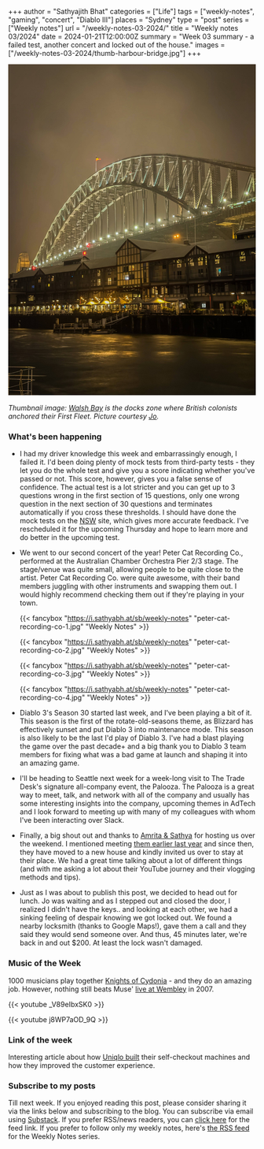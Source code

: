 +++
author = "Sathyajith Bhat"
categories = ["Life"]
tags = ["weekly-notes", "gaming", "concert", "Diablo III"]
places = "Sydney"
type = "post"
series = ["Weekly notes"]
url = "/weekly-notes-03-2024/"
title = "Weekly notes 03/2024"
date = 2024-01-21T12:00:00Z
summary = "Week 03 summary - a failed test, another concert and locked out of the house."
images = ["/weekly-notes-03-2024/thumb-harbour-bridge.jpg"]
+++

![](thumb-harbour-bridge.jpg)

_Thumbnail image: [Walsh Bay](https://walshbayhistory.net/) is the docks zone where British colonists anchored their First Fleet. Picture courtesy [Jo](https://joshenoy.me)._ 

### What's been happening

* I had my driver knowledge this week and embarrassingly enough, I failed it. I'd been doing plenty of mock tests from third-party tests - they let you do the whole test and give you a score indicating whether you've passed or not. This score, however, gives you a false sense of confidence. The actual test is a lot stricter and you can get up to 3 questions wrong in the first section of 15 questions, only one wrong question in the next section of 30 questions and terminates automatically if you cross these thresholds. I should have done the mock tests on the [NSW](https://www.nsw.gov.au/driving-boating-and-transport/driver-and-rider-licences/driver-licences/driver-licence-tests/driver-knowledge-test) site, which gives more accurate feedback. I've rescheduled it for the upcoming Thursday and hope to learn more and do better in the upcoming test. 

* We went to our second concert of the year! Peter Cat Recording Co., performed at the Australian Chamber Orchestra Pier 2/3 stage. The stage/venue was quite small, allowing people to be quite close to the artist. Peter Cat Recording Co. were quite awesome, with their band members juggling with other instruments and swapping them out. I would highly recommend checking them out if they're playing in your town. 

  {{< fancybox "https://i.sathyabh.at/sb/weekly-notes" "peter-cat-recording-co-1.jpg" "Weekly Notes" >}}

  {{< fancybox "https://i.sathyabh.at/sb/weekly-notes" "peter-cat-recording-co-2.jpg" "Weekly Notes" >}}

  {{< fancybox "https://i.sathyabh.at/sb/weekly-notes" "peter-cat-recording-co-3.jpg" "Weekly Notes" >}}

  {{< fancybox "https://i.sathyabh.at/sb/weekly-notes" "peter-cat-recording-co-4.jpg" "Weekly Notes" >}}


* Diablo 3's Season 30 started last week, and I've been playing a bit of it. This season is the first of the rotate-old-seasons theme, as Blizzard has effectively sunset and put Diablo 3 into maintenance mode. This season is also likely to be the last I'd play of Diablo 3. I've had a blast playing the game over the past decade+ and a big thank you to Diablo 3 team members for fixing what was a bad game at launch and shaping it into an amazing game. 

* I'll be heading to Seattle next week for a week-long visit to The Trade Desk's signature all-company event, the Palooza. The Palooza is a great way to meet, talk, and network with all of the company and usually has some interesting insights into the company, upcoming themes in AdTech and I look forward to meeting up with many of my colleagues with whom I've been interacting over Slack.

* Finally, a big shout out and thanks to [Amrita & Sathya](https://www.youtube.com/c/AmritaandSathya) for hosting us over the weekend. I mentioned meeting [them earlier last year](/2023/05/22/weekly-notes-20-2023/) and since then, they have moved to a new house and kindly invited us over to stay at their place. We had a great time talking about a lot of different things (and with me asking a lot about their YouTube journey and their vlogging methods and tips). 

* Just as I was about to publish this post, we decided to head out for lunch. Jo was waiting and as I stepped out and closed the door, I realized I didn't have the keys.. and looking at each other, we had a sinking feeling of despair knowing we got locked out. We found a nearby locksmith (thanks to Google Maps!), gave them a call and they said they would send someone over. And thus, 45 minutes later, we're back in and out $200. At least the lock wasn't damaged.

### Music of the Week

1000 musicians play together [Knights of Cydonia](https://www.youtube.com/watch?v=_V89eIbxSK0) - and they do an amazing job. However, nothing still beats Muse' [live at Wembley](https://www.youtube.com/watch?v=j8WP7aOD_9Q) in 2007. 

{{< youtube _V89eIbxSK0 >}}

{{< youtube j8WP7aOD_9Q >}}

### Link of the week

Interesting article about how [Uniqlo built](https://archive.is/ms1ke#selection-4453.57-4453.60) their self-checkout machines and how they improved the customer experience.

### Subscribe to my posts

Till next week. If you enjoyed reading this post, please consider sharing it via the links below and subscribing to the blog. You can subscribe via email using [Substack](https://sathyabhat.substack.com/). If you prefer RSS/news readers, you can [click here](https://sathyabh.at/index.xml) for the feed link. If you prefer to follow only my weekly notes, here's [the RSS feed](https://sathyabh.at/series/weekly-notes/index.xml) for the Weekly Notes series. 